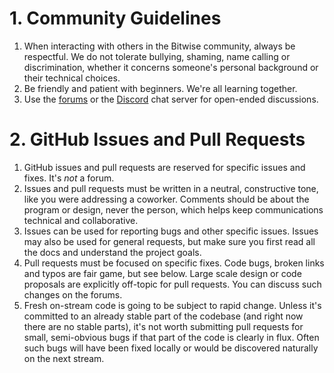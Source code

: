 # 1. Community Guidelines
1. When interacting with others in the Bitwise community, always be respectful. We do not
  tolerate bullying, shaming, name calling or discrimination, whether it concerns someone's
  personal background or their technical choices.
2. Be friendly and patient with beginners. We're all learning together.
3. Use the [forums](http://bitwise.handmade.network) or the [Discord](https://discord.gg/7TSA6ZF) chat server for open-ended discussions.

# 2. GitHub Issues and Pull Requests
1. GitHub issues and pull requests are reserved for specific issues and fixes. It's _not_ a forum.
2. Issues and pull requests must be written in a neutral, constructive tone, like you were addressing a coworker.
   Comments should be about the program or design, never the person, which helps keep communications technical
   and collaborative.
3. Issues can be used for reporting bugs and other specific issues. Issues may also be used for
   general requests, but make sure you first read all the docs and understand the project goals.
4. Pull requests must be focused on specific fixes. Code bugs, broken links and typos are fair game,
   but see below. Large scale design or code proposals are explicitly off-topic for pull requests.
   You can discuss such changes on the forums.
5. Fresh on-stream code is going to be subject to rapid change. Unless it's committed to an already
   stable part of the codebase (and right now there are no stable parts), it's not worth submitting
   pull requests for small, semi-obvious bugs if that part of the code is clearly in flux. Often
   such bugs will have been fixed locally or would be discovered naturally on the next stream.
